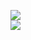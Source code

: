 [![](https://img.shields.io/badge/Made%20With-Github%20Spray-lightgrey.svg?style=for-the-badge&logo=github)](https://github.com/Annihil/github-spray#21147)  
[![](https://i.imgur.com/2DrTn0Z.gif)](https://github.com/Annihil/github-spray)